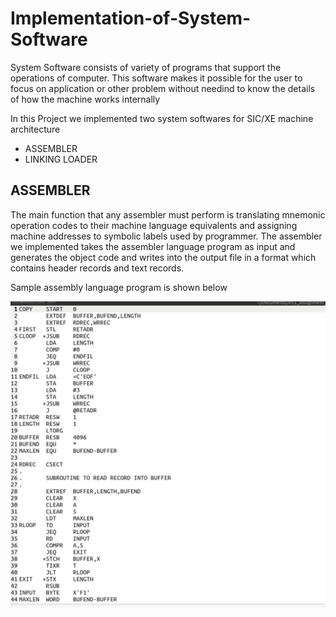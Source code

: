 # Implementation-of-System-Software

System Software consists of variety of programs that support the operations of computer. This software makes it possible for the user to focus on application or other problem without needind to know the details of how the machine works internally

In this Project we implemented two system softwares for SIC/XE machine architecture

* ASSEMBLER
* LINKING LOADER

## ASSEMBLER

The main function that any assembler must perform is translating mnemonic operation codes to their machine language equivalents and assigning machine addresses to symbolic labels used by programmer. The assembler we implemented takes the assembler language program as input and generates the object code and writes into the output file in a format which contains header records and text records.

Sample assembly language program is shown below

![alt text](./images/assembler_input.jpg)
